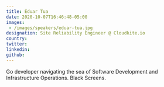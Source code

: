 ```yaml
---
title: Eduar Tua
date: 2020-10-07T16:46:48-05:00
images:
 - /images/speakers/eduar-tua.jpg
designation: Site Reliability Engineer @ Cloudkite.io
country: 
twitter: 
linkedin: 
github: 
---
```


Go developer navigating the sea of Software Development and Infrastructure Operations. Black Screens.